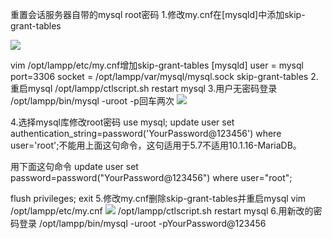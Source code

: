 重置会话服务器自带的mysql root密码
1.修改my.cnf在[mysqld]中添加skip-grant-tables

 ![](http://imgcache.tce.fsphere.cn/static/mc.qcloudimg.com/static/img/99f79ea91775063bf8a61397bbfc345d/image.png)

vim /opt/lampp/etc/my.cnf增加skip-grant-tables
[mysqld]
user = mysql
port=3306
socket          = /opt/lampp/var/mysql/mysql.sock
skip-grant-tables
2.重启mysql
/opt/lampp/ctlscript.sh restart mysql
3.用户无密码登录
/opt/lampp/bin/mysql -uroot -p回车两次
 ![](http://imgcache.tce.fsphere.cn/static/mc.qcloudimg.com/static/img/5994adac6dbf3cd2a1d546337e91191c/image.png)

4.选择mysql库修改root密码
use mysql;
update user set authentication_string=password('YourPassword@123456') where user='root';不能用上面这句命令，这句适用于5.7不适用10.1.16-MariaDB。

用下面这句命令
update user set password=password("YourPassword@123456") where user="root";

flush privileges;
exit
5.修改my.cnf删除skip-grant-tables并重启mysql
vim /opt/lampp/etc/my.cnf
![](http://imgcache.tce.fsphere.cn/static/mc.qcloudimg.com/static/img/dd6e23f6ef9016b28d0834cb0ad223e9/image.png) 
/opt/lampp/ctlscript.sh restart mysql
6.用新改的密码登录
/opt/lampp/bin/mysql -uroot -pYourPassword@123456
